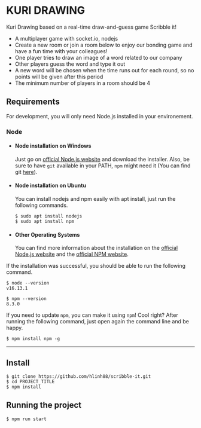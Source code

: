 # KURI DRAWING
Kuri Drawing based on a real-time draw-and-guess game Scribble it!


+ A multiplayer game with socket.io, nodejs
+ Create a new room or join a room below to enjoy our bonding game and have a fun time with your colleagues!
+ One player tries to draw an image of a word related to our company
+ Other players guess the word and type it out
+ A new word will be chosen when the time runs out for each round, so no points will be given after this period
+ The minimum number of players in a room should be 4

## Requirements

For development, you will only need Node.js installed in your environement.

### Node
- #### Node installation on Windows

  Just go on [official Node.js website](https://nodejs.org/) and download the installer.
Also, be sure to have `git` available in your PATH, `npm` might need it (You can find git [here](https://git-scm.com/)).

- #### Node installation on Ubuntu

  You can install nodejs and npm easily with apt install, just run the following commands.

      $ sudo apt install nodejs
      $ sudo apt install npm

- #### Other Operating Systems
  You can find more information about the installation on the [official Node.js website](https://nodejs.org/) and the [official NPM website](https://npmjs.org/).

If the installation was successful, you should be able to run the following command.

    $ node --version
    v16.13.1

    $ npm --version
    8.3.0

If you need to update `npm`, you can make it using `npm`! Cool right? After running the following command, just open again the command line and be happy.

    $ npm install npm -g

---

## Install

    $ git clone https://github.com/hlinh88/scribble-it.git
    $ cd PROJECT_TITLE
    $ npm install 

## Running the project

    $ npm run start
